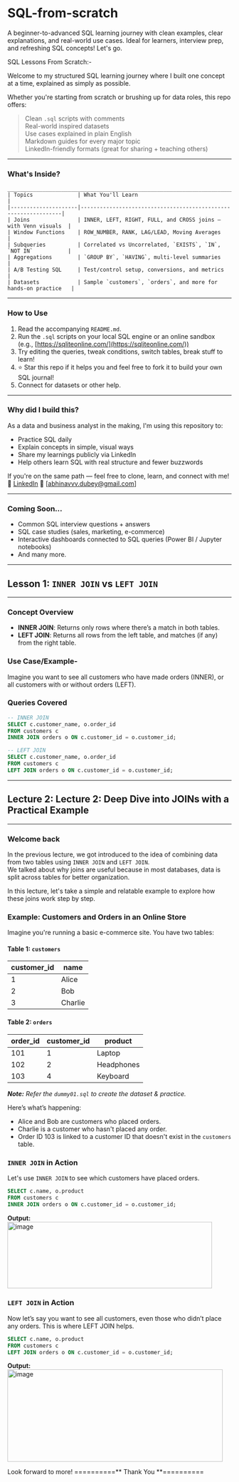 # SQL-from-scratch
A beginner-to-advanced SQL learning journey with clean examples, clear explanations, and real-world use cases. Ideal for learners, interview prep, and refreshing SQL concepts! Let's go.

SQL Lessons From Scratch:-

Welcome to my structured SQL learning journey where I built one concept at a time, explained as simply as possible.

Whether you're starting from scratch or brushing up for data roles, this repo offers:
  > Clean `.sql` scripts with comments  
  > Real-world inspired datasets  
  > Use cases explained in plain English  
  > Markdown guides for every major topic  
  > LinkedIn-friendly formats (great for sharing + teaching others)

-----------------------------------------------------------------------------------------------

### What's Inside?

    ________________________________________________________________________________________
    | Topics              | What You'll Learn                                              |
    |---------------------|----------------------------------------------------------------|
    | Joins               | INNER, LEFT, RIGHT, FULL, and CROSS joins — with Venn visuals  |
    | Window Functions    | ROW_NUMBER, RANK, LAG/LEAD, Moving Averages                    |
    | Subqueries          | Correlated vs Uncorrelated, `EXISTS`, `IN`, `NOT IN`           |
    | Aggregations        | `GROUP BY`, `HAVING`, multi-level summaries                    |
    | A/B Testing SQL     | Test/control setup, conversions, and metrics                   |
    | Datasets            | Sample `customers`, `orders`, and more for hands-on practice   |

-----------------------------------------------------------------------------------------------

### How to Use

1. Read the accompanying `README.md`.
2. Run the `.sql` scripts on your local SQL engine or an online sandbox (e.g., [https://sqliteonline.com/](https://sqliteonline.com/))
3. Try editing the queries, tweak conditions, switch tables, break stuff to learn!
4. ⭐️ Star this repo if it helps you and feel free to fork it to build your own SQL journal!
5. Connect for datasets or other help.

-----------------------------------------------------------------------------------------------

### Why did I build this?

As a data and business analyst in the making, I'm using this repository to:
  - Practice SQL daily
  - Explain concepts in simple, visual ways
  - Share my learnings publicly via LinkedIn
  - Help others learn SQL with real structure and fewer buzzwords

If you're on the same path — feel free to clone, learn, and connect with me!  
  🔗 [LinkedIn](https://www.linkedin.com/in/abhinav-dubey-b713b2214/)
  📩 [abhinavvv.dubey@gmail.com]

-----------------------------------------------------------------------------------------------

### Coming Soon...

- Common SQL interview questions + answers  
- SQL case studies (sales, marketing, e-commerce)  
- Interactive dashboards connected to SQL queries (Power BI / Jupyter notebooks)
- And many more.

__________________________________________________________________
## **Lesson 1: `INNER JOIN` vs `LEFT JOIN`**
__________________________________________________________________

### Concept Overview
- **INNER JOIN**: Returns only rows where there’s a match in both tables.
- **LEFT JOIN**: Returns all rows from the left table, and matches (if any) from the right table.

### Use Case/Example-
  Imagine you want to see all customers who have made orders (INNER), or all customers with or without orders (LEFT).

### Queries Covered

```sql
-- INNER JOIN
SELECT c.customer_name, o.order_id
FROM customers c
INNER JOIN orders o ON c.customer_id = o.customer_id;

-- LEFT JOIN
SELECT c.customer_name, o.order_id
FROM customers c
LEFT JOIN orders o ON c.customer_id = o.customer_id;
```
__________________________________________________________________
## Lecture 2: Lecture 2: Deep Dive into JOINs with a Practical Example
__________________________________________________________________

### Welcome back  

In the previous lecture, we got introduced to the idea of combining data from two tables using `INNER JOIN` and `LEFT JOIN`.  
We talked about why joins are useful because in most databases, data is split across tables for better organization.  

In this lecture, let's take a simple and relatable example to explore how these joins work step by step.

### Example: Customers and Orders in an Online Store  

Imagine you're running a basic e-commerce site. You have two tables:

#### Table 1: `customers`

| customer_id | name     |
|-------------|----------|
| 1           | Alice    |
| 2           | Bob      |
| 3           | Charlie  |

#### Table 2: `orders`

| order_id | customer_id  | product     |
|----------|--------------|-------------|
| 101      | 1            | Laptop      |
| 102      | 2            | Headphones  |
| 103      | 4            | Keyboard    |

_**Note:** Refer the `dummy01.sql` to create the dataset & practice._

Here’s what’s happening:
- Alice and Bob are customers who placed orders.  
- Charlie is a customer who hasn't placed any order.  
- Order ID 103 is linked to a customer ID that doesn't exist in the `customers` table.

### `INNER JOIN` in Action  

Let's use `INNER JOIN` to see which customers have placed orders.  

```sql
SELECT c.name, o.product
FROM customers c
INNER JOIN orders o ON c.customer_id = o.customer_id;
```
**Output:**
<img width="460" height="149" alt="image" src="https://github.com/user-attachments/assets/074b14fd-3070-4079-b3f4-da114dff9cb2" />


### `LEFT JOIN` in Action
Now let’s say you want to see all customers, even those who didn’t place any orders.
This is where LEFT JOIN helps.

```sql
SELECT c.name, o.product
FROM customers c
LEFT JOIN orders o ON c.customer_id = o.customer_id;
```
**Output:**
<img width="484" height="207" alt="image" src="https://github.com/user-attachments/assets/3df45da2-9c21-4230-9c6b-546ed595e0ee" />


  Look forward to more!
==========** Thank You **==========

